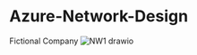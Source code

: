 # Azure-Network-Design
Fictional Company
![NW1 drawio](https://github.com/sundeepakota/Azure-Network-Design/assets/131495250/91dfcbae-d088-4601-ac63-8b88a0adbc2d)
